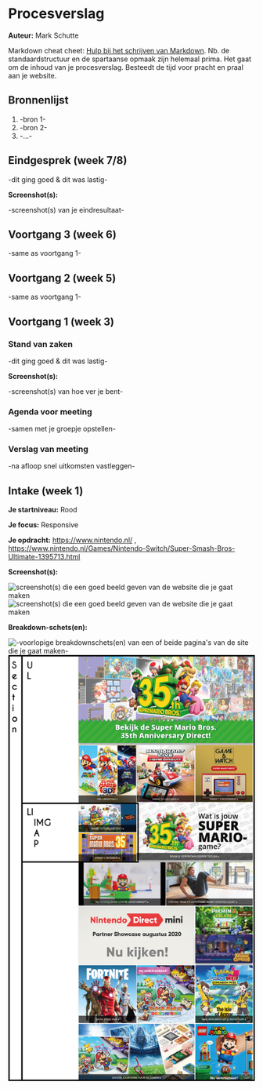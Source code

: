 # Procesverslag
**Auteur:** Mark Schutte

Markdown cheat cheet: [Hulp bij het schrijven van Markdown](https://github.com/adam-p/markdown-here/wiki/Markdown-Cheatsheet). Nb. de standaardstructuur en de spartaanse opmaak zijn helemaal prima. Het gaat om de inhoud van je procesverslag. Besteedt de tijd voor pracht en praal aan je website.



## Bronnenlijst
1. -bron 1-
2. -bron 2-
3. -...-



## Eindgesprek (week 7/8)

-dit ging goed & dit was lastig-

**Screenshot(s):**

-screenshot(s) van je eindresultaat-



## Voortgang 3 (week 6)

-same as voortgang 1-



## Voortgang 2 (week 5)

-same as voortgang 1-



## Voortgang 1 (week 3)

### Stand van zaken

-dit ging goed & dit was lastig-

**Screenshot(s):**

-screenshot(s) van hoe ver je bent-

### Agenda voor meeting

-samen met je groepje opstellen-

### Verslag van meeting

-na afloop snel uitkomsten vastleggen-



## Intake (week 1)

**Je startniveau:** Rood

**Je focus:** Responsive

**Je opdracht:** https://www.nintendo.nl/ , https://www.nintendo.nl/Games/Nintendo-Switch/Super-Smash-Bros-Ultimate-1395713.html

**Screenshot(s):**

![screenshot(s) die een goed beeld geven van de website die je gaat maken](Extra/nintendo.png)
![screenshot(s) die een goed beeld geven van de website die je gaat maken](Extra/nintendogame.png)

**Breakdown-schets(en):**

![-voorlopige breakdownschets(en) van een of beide pagina's van de site die je gaat maken-](Extra/nintendobreakdown.png)
![-voorlopige breakdownschets(en) van een of beide pagina's van de site die je gaat maken-](Extra/nintendobreakdownsection.png)